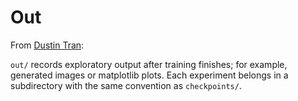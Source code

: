 # Out

From [Dustin Tran](http://dustintran.com/blog/a-research-to-engineering-workflow):

`out/` records exploratory output after training finishes; for example, generated images or matplotlib plots. Each experiment belongs in a subdirectory with the same convention as `checkpoints/`.
